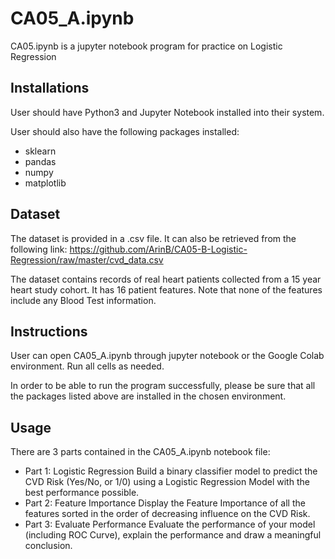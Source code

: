# CA05_A.ipynb

CA05.ipynb is a jupyter notebook program for practice on Logistic Regression

## Installations

User should have Python3 and Jupyter Notebook installed into their system.

User should also have the following packages installed:
* sklearn
* pandas
* numpy
* matplotlib

## Dataset

The dataset is provided in a .csv file. It can also be retrieved from the following link: https://github.com/ArinB/CA05-B-Logistic-Regression/raw/master/cvd_data.csv

The dataset contains records of real heart patients collected from a 15 year heart study cohort. It has 16 patient features. Note that none of the features include any Blood Test information.

## Instructions

User can open CA05_A.ipynb through jupyter notebook or the Google Colab environment. Run all cells as needed.

In order to be able to run the program successfully, please be sure that all the packages listed above are installed in the chosen environment. 

## Usage

There are 3 parts contained in the CA05_A.ipynb notebook file:
* Part 1: Logistic Regression
  Build a binary classifier model to predict the CVD Risk (Yes/No, or 1/0) using a Logistic Regression Model with the best performance possible.
* Part 2: Feature Importance
  Display the Feature Importance of all the features sorted in the order of decreasing influence on the CVD Risk.
* Part 3: Evaluate Performance
  Evaluate the performance of your model (including ROC Curve), explain the performance and draw a meaningful conclusion.



